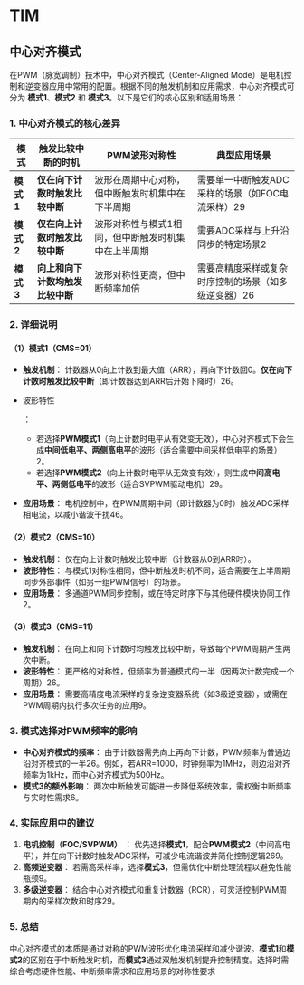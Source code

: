 # **TIM**

## 中心对齐模式

在PWM（脉宽调制）技术中，中心对齐模式（Center-Aligned Mode）是电机控制和逆变器应用中常用的配置。根据不同的触发机制和应用需求，中心对齐模式可分为 **模式1**、**模式2** 和 **模式3**。以下是它们的核心区别和适用场景：

### **1. 中心对齐模式的核心差异**

| **模式**  | **触发比较中断的时机**           | **PWM波形对称性**                                   | **典型应用场景**                                     |
| --------- | -------------------------------- | --------------------------------------------------- | ---------------------------------------------------- |
| **模式1** | **仅在向下计数时触发比较中断**   | 波形在周期中心对称，但中断触发时机集中在下半周期    | 需要单一中断触发ADC采样的场景（如FOC电流采样）29     |
| **模式2** | **仅在向上计数时触发比较中断**   | 波形对称性与模式1相同，但中断触发时机集中在上半周期 | 需要ADC采样与上升沿同步的特定场景2                   |
| **模式3** | **向上和向下计数均触发比较中断** | 波形对称性更高，但中断频率加倍                      | 需要高精度采样或复杂时序控制的场景（如多级逆变器）26 |

### **2. 详细说明**

#### **（1）模式1（CMS=01）**

- **触发机制**：
  计数器从0向上计数到最大值（ARR），再向下计数回0。**仅在向下计数时触发比较中断**（即计数器达到ARR后开始下降时）26。

- 波形特性

  ：

  - 若选择**PWM模式1**（向上计数时电平从有效变无效），中心对齐模式下会生成**中间低电平、两侧高电平**的波形（适合需要中间采样低电平的场景）2。
  - 若选择**PWM模式2**（向上计数时电平从无效变有效），则生成**中间高电平、两侧低电平**的波形（适合SVPWM驱动电机）29。

- **应用场景**：
  电机控制中，在PWM周期中间（即计数器为0时）触发ADC采样相电流，以减小谐波干扰46。

#### **（2）模式2（CMS=10）**

- **触发机制**：
  仅在向上计数时触发比较中断（计数器从0到ARR时）。
- **波形特性**：
  与模式1对称性相同，但中断触发时机不同，适合需要在上半周期同步外部事件（如另一组PWM信号）的场景。
- **应用场景**：
  多通道PWM同步控制，或在特定时序下与其他硬件模块协同工作2。

#### **（3）模式3（CMS=11）**

- **触发机制**：
  在向上和向下计数时均触发比较中断，导致每个PWM周期产生两次中断。
- **波形特性**：
  更严格的对称性，但频率为普通模式的一半（因两次计数完成一个周期）26。
- **应用场景**：
  需要高精度电流采样的复杂逆变器系统（如3级逆变器），或需在PWM周期内执行多次任务的应用9。

### **3. 模式选择对PWM频率的影响**

- **中心对齐模式的频率**：
  由于计数器需先向上再向下计数，PWM频率为普通边沿对齐模式的一半26。例如，若ARR=1000，时钟频率为1MHz，则边沿对齐频率为1kHz，而中心对齐模式为500Hz。
- **模式3的额外影响**：
  两次中断触发可能进一步降低系统效率，需权衡中断频率与实时性需求6。

### **4. 实际应用中的建议**

1. **电机控制（FOC/SVPWM）** ：
   优先选择**模式1**，配合**PWM模式2**（中间高电平），并在向下计数时触发ADC采样，可减少电流谐波并简化控制逻辑269。
2. **高频逆变器**：
   若需高采样率，选择**模式3**，但需优化中断处理流程以避免性能瓶颈9。
3. **多级逆变器**：
   结合中心对齐模式和重复计数器（RCR），可灵活控制PWM周期内的采样次数和时序29。

### **5. 总结**

中心对齐模式的本质是通过对称的PWM波形优化电流采样和减少谐波。**模式1**和**模式2**的区别在于中断触发时机，而**模式3**通过双触发机制提升控制精度。选择时需综合考虑硬件性能、中断频率需求和应用场景的对称性要求
